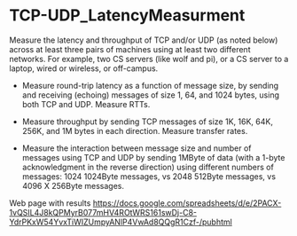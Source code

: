 # TCP-UDP_LatencyMeasurment

Measure the latency and throughput of TCP and/or UDP (as noted below) across at least three pairs of machines using at least two different networks. For example, two CS servers (like wolf and pi), or a CS server to a laptop, wired or wireless, or off-campus. 

- Measure round-trip latency as a function of message size, by sending and receiving (echoing) messages of size 1, 64, and 1024 bytes, using both TCP and UDP. Measure RTTs.

- Measure throughput by sending TCP messages of size 1K, 16K, 64K, 256K, and 1M bytes in each direction. Measure transfer rates.

- Measure the interaction between message size and number of messages using TCP and UDP by sending 1MByte of data (with a 1-byte acknowledgment in the reverse direction) using different numbers of messages: 1024 1024Byte messages, vs 2048 512Byte messages, vs 4096 X 256Byte messages.

Web page with results https://docs.google.com/spreadsheets/d/e/2PACX-1vQSIL4J8kQPMyrB077mHV4ROtWRS161swDj-C8-YdrPKxW54YvxTiWIZUmpyANlP4VwAd8QQgR1Czf-/pubhtml
